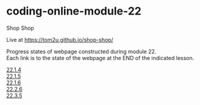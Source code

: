 # coding-online-module-22

Shop Shop  

Live at https://tom2u.github.io/shop-shop/  

Progress states of webpage constructed during module 22.  
Each link is to the state of the webpage at the END of the indicated lesson.  

[22.1.4](https://github.com/tom2u/coding-online-module-22/tree/master/22.1.4)  
[22.1.5](https://github.com/tom2u/coding-online-module-22/tree/master/22.1.5)  
[22.1.6](https://github.com/tom2u/coding-online-module-22/tree/master/22.1.6)  
[22.2.6](https://github.com/tom2u/coding-online-module-22/tree/master/22.2.6)  
[22.3.5](https://github.com/tom2u/coding-online-module-22/tree/master/22.3.5)  
